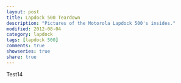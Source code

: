 ```yaml
---
layout: post
title: Lapdock 500 Teardown
description: "Pictures of the Motorola Lapdock 500's insides."
modified: 2012-08-04
category: lapdock
tags: [lapdock 500]
comments: true
showseries: true
share: true
---
```


Test14
